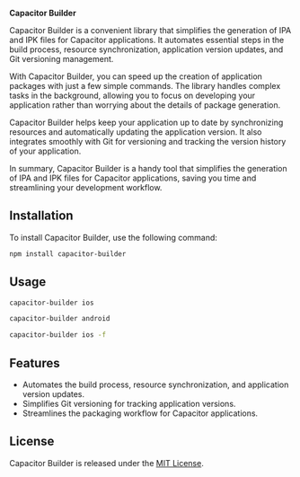 **Capacitor Builder**

Capacitor Builder is a convenient library that simplifies the generation of IPA and IPK files for Capacitor applications. It automates essential steps in the build process, resource synchronization, application version updates, and Git versioning management.

With Capacitor Builder, you can speed up the creation of application packages with just a few simple commands. The library handles complex tasks in the background, allowing you to focus on developing your application rather than worrying about the details of package generation.

Capacitor Builder helps keep your application up to date by synchronizing resources and automatically updating the application version. It also integrates smoothly with Git for versioning and tracking the version history of your application.

In summary, Capacitor Builder is a handy tool that simplifies the generation of IPA and IPK files for Capacitor applications, saving you time and streamlining your development workflow.

## Installation

To install Capacitor Builder, use the following command:

```bash
npm install capacitor-builder
```

## Usage

```bash
capacitor-builder ios
```
```bash
capacitor-builder android
```
```bash
capacitor-builder ios -f
```

## Features

- Automates the build process, resource synchronization, and application version updates.
- Simplifies Git versioning for tracking application versions.
- Streamlines the packaging workflow for Capacitor applications.

## License

Capacitor Builder is released under the [MIT License](https://opensource.org/licenses/MIT).
